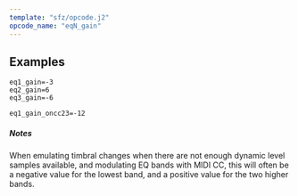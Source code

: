 ```yaml
---
template: "sfz/opcode.j2"
opcode_name: "eqN_gain"
---
```

## Examples

```sfz
eq1_gain=-3
eq2_gain=6
eq3_gain=-6

eq1_gain_oncc23=-12
```

##### Notes

When emulating timbral changes when there are not enough dynamic level samples
available, and modulating EQ bands with MIDI CC, this will often be a negative
value for the lowest band, and a positive value for the two higher bands.

